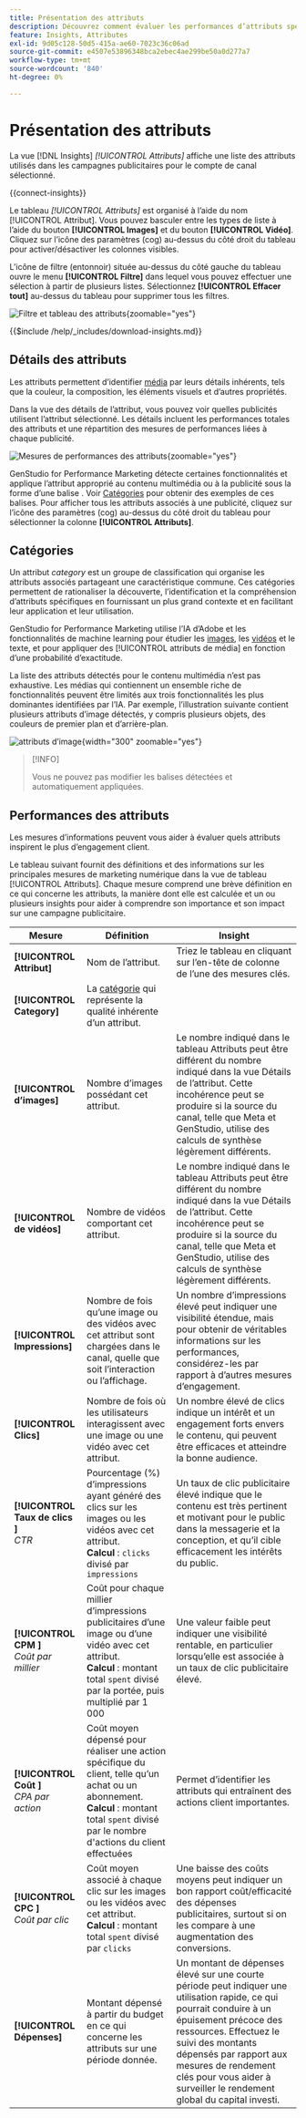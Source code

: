 ```yaml
---
title: Présentation des attributs
description: Découvrez comment évaluer les performances d’attributs spécifiques dans Adobe GenStudio for Performance Marketing.
feature: Insights, Attributes
exl-id: 9d05c128-50d5-415a-ae60-7023c36c06ad
source-git-commit: e4507e53896348bca2ebec4ae299be50a0d277a7
workflow-type: tm+mt
source-wordcount: '840'
ht-degree: 0%

---
```


# Présentation des attributs

La vue [!DNL Insights] _[!UICONTROL Attributs]_ affiche une liste des attributs utilisés dans les campagnes publicitaires pour le compte de canal sélectionné.

{{connect-insights}}

Le tableau _[!UICONTROL Attributs]_ est organisé à l’aide du nom [!UICONTROL Attribut]. Vous pouvez basculer entre les types de liste à l’aide du bouton **[!UICONTROL Images]** et du bouton **[!UICONTROL Vidéo]**. Cliquez sur l’icône des paramètres (cog) au-dessus du côté droit du tableau pour activer/désactiver les colonnes visibles.

L’icône de filtre (entonnoir) située au-dessus du côté gauche du tableau ouvre le menu **[!UICONTROL Filtre]** dans lequel vous pouvez effectuer une sélection à partir de plusieurs listes. Sélectionnez **[!UICONTROL Effacer tout]** au-dessus du tableau pour supprimer tous les filtres.

![Filtre et tableau des attributs](/help/assets/insights-attributes-filter.png){zoomable="yes"}

{{$include /help/_includes/download-insights.md}}

## Détails des attributs

Les attributs permettent d’identifier [média](media.md#media-details) par leurs détails inhérents, tels que la couleur, la composition, les éléments visuels et d’autres propriétés.

Dans la vue des détails de l’attribut, vous pouvez voir quelles publicités utilisent l’attribut sélectionné. Les détails incluent les performances totales des attributs et une répartition des mesures de performances liées à chaque publicité.

![Mesures de performances des attributs](/help/assets/insights-attribute-details.png){zoomable="yes"}

GenStudio for Performance Marketing détecte certaines fonctionnalités et applique l’attribut approprié au contenu multimédia ou à la publicité sous la forme d’une balise . Voir [Catégories](#categories) pour obtenir des exemples de ces balises. Pour afficher tous les attributs associés à une publicité, cliquez sur l’icône des paramètres (cog) au-dessus du côté droit du tableau pour sélectionner la colonne **[!UICONTROL Attributs]**.

## Catégories

Un attribut _category_ est un groupe de classification qui organise les attributs associés partageant une caractéristique commune. Ces catégories permettent de rationaliser la découverte, l’identification et la compréhension d’attributs spécifiques en fournissant un plus grand contexte et en facilitant leur application et leur utilisation.

GenStudio for Performance Marketing utilise l’IA d’Adobe et les fonctionnalités de machine learning pour étudier les [images](image-features.md), les [vidéos](video-features.md) et le texte, et pour appliquer des [!UICONTROL attributs de média] en fonction d’une probabilité d’exactitude.

La liste des attributs détectés pour le contenu multimédia n’est pas exhaustive. Les médias qui contiennent un ensemble riche de fonctionnalités peuvent être limités aux trois fonctionnalités les plus dominantes identifiées par l’IA. Par exemple, l’illustration suivante contient plusieurs attributs d’image détectés, y compris plusieurs objets, des couleurs de premier plan et d’arrière-plan.

![attributs d’image](/help/assets/category/asset-attributes.png "l’image de Toucan comprend plusieurs attributs détectés"){width="300" zoomable="yes"}

>[!INFO]
>
>Vous ne pouvez pas modifier les balises détectées et automatiquement appliquées.

## Performances des attributs

Les mesures d’informations peuvent vous aider à évaluer quels attributs inspirent le plus d’engagement client.

Le tableau suivant fournit des définitions et des informations sur les principales mesures de marketing numérique dans la vue de tableau [!UICONTROL Attributs]. Chaque mesure comprend une brève définition en ce qui concerne les attributs, la manière dont elle est calculée et un ou plusieurs insights pour aider à comprendre son importance et son impact sur une campagne publicitaire.

| Mesure | Définition | Insight |
| ---------------------- | ----------------------------- | -------------------------------- |
| **[!UICONTROL Attribut]** | Nom de l’attribut. | Triez le tableau en cliquant sur l’en-tête de colonne de l’une des mesures clés. |
| **[!UICONTROL Category]** | La [catégorie](#categories) qui représente la qualité inhérente d’un attribut. |  |
| **[!UICONTROL d’images]** | Nombre d’images possédant cet attribut. | Le nombre indiqué dans le tableau Attributs peut être différent du nombre indiqué dans la vue Détails de l’attribut. Cette incohérence peut se produire si la source du canal, telle que Meta et GenStudio, utilise des calculs de synthèse légèrement différents. |
| **[!UICONTROL de vidéos]** | Nombre de vidéos comportant cet attribut. | Le nombre indiqué dans le tableau Attributs peut être différent du nombre indiqué dans la vue Détails de l’attribut. Cette incohérence peut se produire si la source du canal, telle que Meta et GenStudio, utilise des calculs de synthèse légèrement différents. |
| **[!UICONTROL Impressions]** | Nombre de fois qu’une image ou des vidéos avec cet attribut sont chargées dans le canal, quelle que soit l’interaction ou l’affichage. | Un nombre d’impressions élevé peut indiquer une visibilité étendue, mais pour obtenir de véritables informations sur les performances, considérez-les par rapport à d’autres mesures d’engagement. |
| **[!UICONTROL Clics]** | Nombre de fois où les utilisateurs interagissent avec une image ou une vidéo avec cet attribut. | Un nombre élevé de clics indique un intérêt et un engagement forts envers le contenu, qui peuvent être efficaces et atteindre la bonne audience. |
| **[!UICONTROL Taux de clics ]**<br>_CTR_ | Pourcentage (%) d’impressions ayant généré des clics sur les images ou les vidéos avec cet attribut.<br>**Calcul** : `clicks` divisé par `impressions` | Un taux de clic publicitaire élevé indique que le contenu est très pertinent et motivant pour le public dans la messagerie et la conception, et qu’il cible efficacement les intérêts du public. |
| **[!UICONTROL CPM ]**<br>_Coût par millier_ | Coût pour chaque millier d’impressions publicitaires d’une image ou d’une vidéo avec cet attribut.<br>**Calcul** : montant total `spent` divisé par la portée, puis multiplié par 1 000 | Une valeur faible peut indiquer une visibilité rentable, en particulier lorsqu’elle est associée à un taux de clic publicitaire élevé. |
| **[!UICONTROL Coût ]**<br>_CPA par action_ | Coût moyen dépensé pour réaliser une action spécifique du client, telle qu’un achat ou un abonnement.<br>**Calcul** : montant total `spent` divisé par le nombre d&#39;actions du client effectuées | Permet d’identifier les attributs qui entraînent des actions client importantes. |
| **[!UICONTROL CPC ]**<br>_Coût par clic_ | Coût moyen associé à chaque clic sur les images ou les vidéos avec cet attribut.<br>**Calcul** : montant total `spent` divisé par `clicks` | Une baisse des coûts moyens peut indiquer un bon rapport coût/efficacité des dépenses publicitaires, surtout si on les compare à une augmentation des conversions. |
| **[!UICONTROL Dépenses]** | Montant dépensé à partir du budget en ce qui concerne les attributs sur une période donnée. | Un montant de dépenses élevé sur une courte période peut indiquer une utilisation rapide, ce qui pourrait conduire à un épuisement précoce des ressources. Effectuez le suivi des montants dépensés par rapport aux mesures de rendement clés pour vous aider à surveiller le rendement global du capital investi. |
